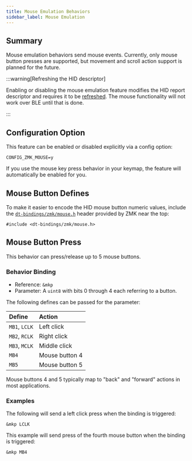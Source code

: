 ```yaml
---
title: Mouse Emulation Behaviors
sidebar_label: Mouse Emulation
---
```


## Summary

Mouse emulation behaviors send mouse events. Currently, only mouse button presses are supported, but movement
and scroll action support is planned for the future.

:::warning[Refreshing the HID descriptor]

Enabling or disabling the mouse emulation feature modifies the HID report descriptor and requires it to be [refreshed](../features/bluetooth.md#refreshing-the-hid-descriptor).
The mouse functionality will not work over BLE until that is done.

:::

## Configuration Option

This feature can be enabled or disabled explicitly via a config option:

```
CONFIG_ZMK_MOUSE=y
```

If you use the mouse key press behavior in your keymap, the feature will automatically be enabled for you.

## Mouse Button Defines

To make it easier to encode the HID mouse button numeric values, include
the [`dt-bindings/zmk/mouse.h`](https://github.com/zmkfirmware/zmk/blob/main/app/include/dt-bindings/zmk/mouse.h) header
provided by ZMK near the top:

```
#include <dt-bindings/zmk/mouse.h>
```

## Mouse Button Press

This behavior can press/release up to 5 mouse buttons.

### Behavior Binding

- Reference: `&mkp`
- Parameter: A `uint8` with bits 0 through 4 each referring to a button.

The following defines can be passed for the parameter:

| Define        | Action         |
| :------------ | :------------- |
| `MB1`, `LCLK` | Left click     |
| `MB2`, `RCLK` | Right click    |
| `MB3`, `MCLK` | Middle click   |
| `MB4`         | Mouse button 4 |
| `MB5`         | Mouse button 5 |

Mouse buttons 4 and 5 typically map to "back" and "forward" actions in most applications.

### Examples

The following will send a left click press when the binding is triggered:

```
&mkp LCLK
```

This example will send press of the fourth mouse button when the binding is triggered:

```
&mkp MB4
```
